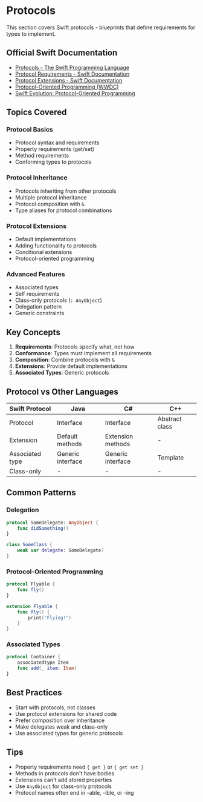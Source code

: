 # Protocols

This section covers Swift protocols - blueprints that define requirements for types to implement.

## Official Swift Documentation
- [Protocols - The Swift Programming Language](https://docs.swift.org/swift-book/documentation/the-swift-programming-language/protocols)
- [Protocol Requirements - Swift Documentation](https://docs.swift.org/swift-book/documentation/the-swift-programming-language/protocols#Protocol-Requirements)
- [Protocol Extensions - Swift Documentation](https://docs.swift.org/swift-book/documentation/the-swift-programming-language/protocols#Protocol-Extensions)
- [Protocol-Oriented Programming (WWDC)](https://developer.apple.com/videos/play/wwdc2015/408/)
- [Swift Evolution: Protocol-Oriented Programming](https://github.com/apple/swift-evolution/blob/main/proposals/0019-package-manager-testing.md)

## Topics Covered

### Protocol Basics
- Protocol syntax and requirements
- Property requirements (get/set)
- Method requirements
- Conforming types to protocols

### Protocol Inheritance
- Protocols inheriting from other protocols
- Multiple protocol inheritance
- Protocol composition with `&`
- Type aliases for protocol combinations

### Protocol Extensions
- Default implementations
- Adding functionality to protocols
- Conditional extensions
- Protocol-oriented programming

### Advanced Features
- Associated types
- Self requirements
- Class-only protocols (`: AnyObject`)
- Delegation pattern
- Generic constraints

## Key Concepts

1. **Requirements**: Protocols specify what, not how
2. **Conformance**: Types must implement all requirements
3. **Composition**: Combine protocols with `&`
4. **Extensions**: Provide default implementations
5. **Associated Types**: Generic protocols

## Protocol vs Other Languages

| Swift Protocol | Java | C# | C++ |
|---------------|------|----|----|
| Protocol | Interface | Interface | Abstract class |
| Extension | Default methods | Extension methods | - |
| Associated type | Generic interface | Generic interface | Template |
| Class-only | - | - | - |

## Common Patterns

### Delegation
```swift
protocol SomeDelegate: AnyObject {
    func didSomething()
}

class SomeClass {
    weak var delegate: SomeDelegate?
}
```

### Protocol-Oriented Programming
```swift
protocol Flyable {
    func fly()
}

extension Flyable {
    func fly() {
        print("Flying!")
    }
}
```

### Associated Types
```swift
protocol Container {
    associatedtype Item
    func add(_ item: Item)
}
```

## Best Practices

- Start with protocols, not classes
- Use protocol extensions for shared code
- Prefer composition over inheritance
- Make delegates weak and class-only
- Use associated types for generic protocols

## Tips

- Property requirements need `{ get }` or `{ get set }`
- Methods in protocols don't have bodies
- Extensions can't add stored properties
- Use `AnyObject` for class-only protocols
- Protocol names often end in -able, -ible, or -ing
